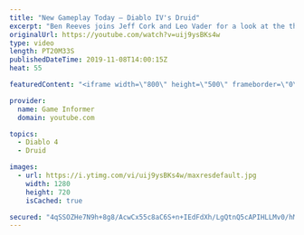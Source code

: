 ```yaml
---
title: "New Gameplay Today – Diablo IV's Druid"
excerpt: "Ben Reeves joins Jeff Cork and Leo Vader for a look at the third and final announced class for Diablo IV. Head to http://gameinformer.com/blizzard to watch this ..."
originalUrl: https://youtube.com/watch?v=uij9ysBKs4w
type: video
length: PT20M33S
publishedDateTime: 2019-11-08T14:00:15Z
heat: 55

featuredContent: "<iframe width=\"800\" height=\"500\" frameborder=\"0\" src=\"https://www.youtube.com/embed/uij9ysBKs4w\" allow=\"accelerometer; autoplay; encrypted-media; gyroscope; picture-in-picture\" allowfullscreen></iframe>"

provider:
  name: Game Informer
  domain: youtube.com

topics:
  - Diablo 4
  - Druid

images:
  - url: https://i.ytimg.com/vi/uij9ysBKs4w/maxresdefault.jpg
    width: 1280
    height: 720
    isCached: true

secured: "4qSSOZHe7N9h+8g8/AcwCx55c8aC6S+n+IEdFdXh/LgQtnQ5cAPIHLLMv0/hMfCZ0xBn4o/IvkSqA0NTuHtdjqH0f/uMOCNJKJAUB8CaRj3LLaIYRkWX8j4Azhv/5lO9fKbPZpZxySK9jOIAKdDYolH7fW5U2Y2OQhlu1PBTQmGFFpqPWA1p3Tft3vcnXkYbUokfT/qPe6Ws1xlC3YS17u3/7xyIPxo0Iaqp84EEW0RCfR9UgUOJEhnXqI7xfYJE55SbEMDB8xt5KP8RaqWRrNNYIansyQBubverbc/5VLmoBX7bObfB5jg1nrXpMLM2F88iSCpZY7CFIc+rQJ2aYVSBNUCrS0NUpZLrLMBklbOLOi5WvBiUg17Pk0tegzA/Sw7yWaIDRwDLOO7BzRJsUHAVYWHEUpSVp+bv2wYlVw/BgaRF7RM+SJGKtAHVKi6D;5BuBE2m4kJxkwYbEDtV+hQ=="
---
```


